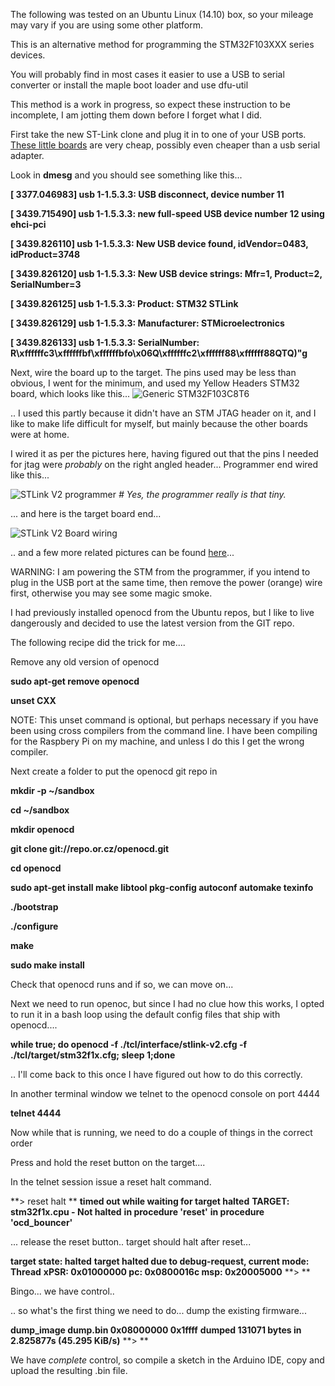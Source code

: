 The following was tested on an Ubuntu Linux (14.10) box, so your mileage may vary if you are using some other platform.

This is an alternative method for programming the STM32F103XXX series devices. 

You will probably find in most cases it easier to use a USB to serial converter or install the maple boot loader and use dfu-util 

This method is a work in progress, so expect these instruction to be incomplete, I am jotting them down before I forget what I did. 

First take the new ST-Link clone and plug it in to one of your USB ports. [These little boards](http://www.ebay.com/itm/ST-Link-V2-Shell-STM8-STM32-Emulator-Download-Programmer-Debugger-Random-Color-/371295635365?pt=LH_DefaultDomain_2&hash=item5672f1c7a5) are very cheap, possibly even cheaper than a usb serial adapter. 

Look in **dmesg** and you should see something like this...

**[ 3377.046983] usb 1-1.5.3.3: USB disconnect, device number 11**

**[ 3439.715490] usb 1-1.5.3.3: new full-speed USB device number 12 using ehci-pci**

**[ 3439.826110] usb 1-1.5.3.3: New USB device found, idVendor=0483, idProduct=3748**

**[ 3439.826120] usb 1-1.5.3.3: New USB device strings: Mfr=1, Product=2, SerialNumber=3**

**[ 3439.826125] usb 1-1.5.3.3: Product: STM32 STLink**

**[ 3439.826129] usb 1-1.5.3.3: Manufacturer: STMicroelectronics**

**[ 3439.826133] usb 1-1.5.3.3: SerialNumber: R\xffffffc3\xffffffbf\xffffffbfo\x06Q\xffffffc2\xffffff88\xffffff88QTQ)"g**

Next, wire the board up to the target. The pins used may be less than obvious, I went for the minimum, and used my Yellow Headers STM32 board, which looks like this...
![Generic STM32F103C8T6](https://lh3.googleusercontent.com/-ohiI0rIgvgY/VODXkdmweZI/AAAAAAAAB8k/B3Ncrwwzgyk/w777-h583-no/RIMG0602.JPG)

.. I used this partly because it didn't have an STM JTAG header on it, and I like to make life difficult for myself, but mainly because the other boards were at home. 

I wired it as per the pictures here, having figured out that the pins I needed for jtag were *probably* on the right angled header... Programmer end wired like this...

![STLink V2 programmer](https://lh4.googleusercontent.com/-C7DNBrlaMTM/VS-2Fj8yVoI/AAAAAAAACCk/Opx0x4sQe5I/w1193-h895-no/IMG_0169.JPG)
_# Yes, the programmer really is that tiny._

... and here is the target board end...

![STLink V2 Board wiring](https://lh4.googleusercontent.com/-NdBz7TJesHk/VS-0rFF-73I/AAAAAAAACCQ/yQzSBV6m3_M/w1193-h895-no/IMG_0170.JPG)

.. and a few more related pictures can be found [here](https://plus.google.com/u/0/photos/+AndrewHull-penguin-droppings/albums/6115348934192197553/6138323441149647122?pid=6138323441149647122&oid=111082960064282217370)...

WARNING: I am powering the STM from the programmer, if you intend to plug in the USB port at the same time, then remove the power (orange) wire first, otherwise you may see some magic smoke.

I had previously installed openocd from the Ubuntu repos, but I like to live dangerously and decided to use the latest version from the GIT repo.

The following recipe did the trick for me....

Remove any old version of openocd

**sudo apt-get remove openocd**

**unset CXX** 

NOTE: This unset command is optional, but perhaps necessary if you have been using cross compilers from the command line. I have been compiling for the Raspbery Pi on my machine, and unless I do this I get the wrong compiler.

Next create a folder to put the openocd git repo in

**mkdir -p ~/sandbox**

**cd ~/sandbox**

**mkdir openocd**

**git clone git://repo.or.cz/openocd.git**

**cd openocd**

**sudo apt-get install make libtool pkg-config autoconf automake texinfo**

**./bootstrap**

**./configure**

**make**

**sudo make install**

Check that openocd runs and if so, we can move on...

Next we need to run openoc, but since I had no clue how this works, I opted to run it in a bash loop using the default config files that ship with openocd....

**while true; do openocd -f ./tcl/interface/stlink-v2.cfg -f ./tcl/target/stm32f1x.cfg; sleep 1;done**

.. I'll come back to this once I have figured out how to do this correctly.

In another terminal window we telnet to the openocd console on port 4444

**telnet 4444**

Now while that is running, we need to do a couple of things in the correct order

Press and hold the reset button on the target....

In the telnet session issue a reset halt command.

**> reset halt **
**timed out while waiting for target halted**
**TARGET: stm32f1x.cpu - Not halted**
**in procedure 'reset'**
**in procedure 'ocd_bouncer'**

... release the reset button.. target should halt after reset...

**target state: halted**
**target halted due to debug-request, current mode: Thread**
**xPSR: 0x01000000 pc: 0x0800016c msp: 0x20005000**
**> **

Bingo... we have control.. 

.. so what's the first thing we need to do... dump the existing firmware...

**dump_image dump.bin 0x08000000 0x1ffff**
**dumped 131071 bytes in 2.825877s (45.295 KiB/s)**
**> **

We have *complete* control, so compile a sketch in the Arduino IDE, copy and upload the resulting .bin file. 